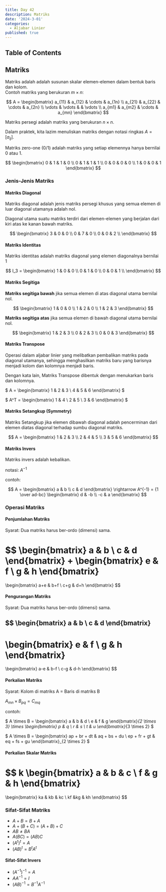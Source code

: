 ```yaml
---
title: Day 42
description: Matriks
date: '2024-3-01'
categories:
  - Aljabar Linier
published: true
---
```


## Table of Contents

## Matriks

Matriks adalah adalah susunan skalar elemen-elemen dalam bentuk baris dan kolom.  
Contoh matriks yang berukuran $m \times n$:

$$
A =
\begin{bmatrix}
  a_{11} & a_{12} & \cdots & a_{1n} \\
  a_{21} & a_{22} & \cdots & a_{2n} \\
  \vdots & \vdots &  & \vdots \\
  a_{m1} & a_{m2} & \cdots & a_{mn}
\end{bmatrix}
$$

Matriks persegi adalah matriks yang berukuran $n \times n$.

Dalam praktek, kita lazim menuliskan matriks dengan notasi ringkas $A = [a_{ij}]$.

Matriks zero-one (0/1) adalah matriks yang setiap elemennya hanya bernilai 0 atau 1.

$$
\begin{bmatrix}
  0 & 1 & 1 & 0 \\
  0 & 1 & 1 & 1 \\
  0 & 0 & 0 & 0 \\
  1 & 0 & 0 & 1
\end{bmatrix}
$$

### Jenis-Jenis Matriks

#### Matriks Diagonal

Matriks diagonal adalah jenis matriks persegi khusus yang semua elemen di luar diagonal utamanya adalah nol.

Diagonal utama suatu matriks terdiri dari elemen-elemen yang berjalan dari kiri atas ke kanan bawah matriks.

$$
\begin{bmatrix}
  3 & 0 & 0 \\
  0 & 7 & 0 \\
  0 & 0 & 2 \\
\end{bmatrix}
$$

#### Matriks Identitas

Matriks identitas adalah matriks diagonal yang elemen diagonalnya bernilai 1

$$
I_3 =
\begin{bmatrix}
  1 & 0 & 0 \\
  0 & 1 & 0 \\
  0 & 0 & 1 \\
\end{bmatrix}
$$

#### Matriks Segitiga

**Matriks segitiga bawah** jika semua elemen di atas diagonal utama bernilai nol.

$$
\begin{bmatrix}
    1 & 0 & 0 \\
    1 & 2 & 0 \\
    1 & 2 & 3
\end{bmatrix}
$$

**Matriks segitiga atas** jika semua elemen di bawah diagonal utama bernilai nol.

$$
\begin{bmatrix}
    1 & 2 & 3 \\
    0 & 2 & 3 \\
    0 & 0 & 3
\end{bmatrix}
$$

#### Matriks Transpose

Operasi dalam aljabar linier yang melibatkan pembalikan matriks pada diagonal utamanya, sehingga menghasilkan matriks baru yang barisnya menjadi kolom dan kolomnya menjadi baris.

Dengan kata lain, Matriks Transpose dibentuk dengan menukarkan baris dan kolomnya.

$
A =
\begin{bmatrix}
  1 & 2 & 3 \\
  4 & 5 & 6
\end{bmatrix}
$

$
A^T =
\begin{bmatrix}
  1 & 4 \\
  2 & 5 \\
  3 & 6
\end{bmatrix}
$

#### Matriks Setangkup (Symmetry)

Matriks Setangkup jika elemen dibawah diagonal adalah pencerminan dari elemen diatas diagonal terhadap sumbu diagonal matriks.

$$
A =
\begin{bmatrix}
  1 & 2 & 3 \\
  2 & 4 & 5 \\
  3 & 5 & 6
\end{bmatrix}
$$

#### Matriks Invers

Matriks invers adalah kebalikan.

notasi: $A^{-1}$

contoh:

$$
A =
\begin{bmatrix}
    a & b \\
    c & d
\end{bmatrix}
\rightarrow
A^{-1} = {1 \over ad-bc}
\begin{bmatrix}
    d & -b \\
    -c & a
\end{bmatrix}
$$

### Operasi Matriks

#### Penjumlahan Matriks

Syarat: Dua matriks harus ber-ordo (dimensi) sama.

$$
\begin{bmatrix}
a & b \\
c & d
\end{bmatrix}
+
\begin{bmatrix}
e & f \\
g & h
\end{bmatrix}
=
\begin{bmatrix}
a+e & b+f \\
c+g & d+h
\end{bmatrix}
$$

#### Pengurangan Matriks

Syarat: Dua matriks harus ber-ordo (dimensi) sama.

$$
\begin{bmatrix}
a & b \\
c & d
\end{bmatrix}
-
\begin{bmatrix}
e & f \\
g & h
\end{bmatrix}
=
\begin{bmatrix}
a-e & b-f \\
c-g & d-h
\end{bmatrix}
$$

#### Perkalian Matriks

Syarat: Kolom di matriks A = Baris di matriks B

$A_{mn} \times B_{pq} = C_{mq}$

contoh:

$
A \times B =
\begin{bmatrix}
    a & b & d \\
    e & f & g
\end{bmatrix}_{2 \times 3}
\times
\begin{bmatrix}
    p & q \\
    r & s \\
    t & u
\end{bmatrix}_{3 \times 2}
$

$
A \times B =
\begin{bmatrix}
ap + br + dt & aq + bs + du \\
ep + fr + gt & eq + fs + gu
\end{bmatrix}_{2 \times 2}
$

#### Perkalian Skalar Matriks

$$
k
\begin{bmatrix}
a & b & c \\
f & g & h
\end{bmatrix}
=
\begin{bmatrix}
ka & kb & kc \\
kf &kg & kh
\end{bmatrix}
$$

### Sifat-Sifat Matriks

- $A + B = B + A$
- $A + (B + C) = (A + B) + C$
- $AB \neq BA$
- $A(BC) = (AB)C$
- $(A^t)^t = A$
- $(AB)^t = B^tA^t$

#### Sifat-Sifat Invers

- $(A^{-1})^{-1} = A$
- $AA^{-1} = I$
- $(AB)^{-1} = B^{-1}A^{-1}$
